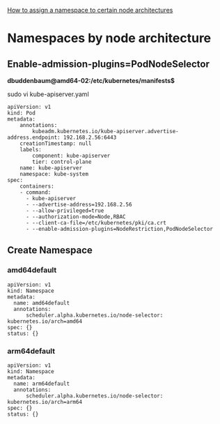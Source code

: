 [How to assign a namespace to certain node architectures](https://stackoverflow.com/questions/52487333/how-to-assign-a-namespace-to-certain-nodes)

# Namespaces by node architecture

## Enable-admission-plugins=PodNodeSelector

**dbuddenbaum@amd64-02:/etc/kubernetes/manifests$**
 
 sudo vi kube-apiserver.yaml


    apiVersion: v1
    kind: Pod
    metadata:
        annotations:
            kubeadm.kubernetes.io/kube-apiserver.advertise-address.endpoint: 192.168.2.56:6443
        creationTimestamp: null
        labels:
            component: kube-apiserver
            tier: control-plane
        name: kube-apiserver
        namespace: kube-system
    spec:
        containers:
        - command:
          - kube-apiserver
          - --advertise-address=192.168.2.56
          - --allow-privileged=true
          - --authorization-mode=Node,RBAC
          - --client-ca-file=/etc/kubernetes/pki/ca.crt
          - --enable-admission-plugins=NodeRestriction,PodNodeSelector

## Create Namespace

### amd64default 
```
apiVersion: v1
kind: Namespace
metadata:
  name: amd64default
  annotations:
      scheduler.alpha.kubernetes.io/node-selector: kubernetes.io/arch=amd64
spec: {}
status: {}
```

### arm64default 
```
apiVersion: v1
kind: Namespace
metadata:
  name: arm64default
  annotations:
      scheduler.alpha.kubernetes.io/node-selector: kubernetes.io/arch=arm64
spec: {}
status: {}
```